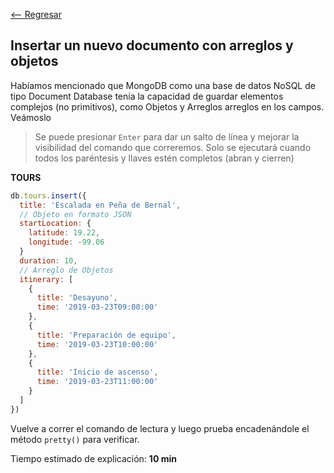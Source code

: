 [<-- Regresar](..)

## Insertar un nuevo documento con arreglos y objetos

Habíamos mencionado que MongoDB como una base de datos NoSQL de tipo Document Database tenía la capacidad de guardar elementos complejos (no primitivos), como Objetos y Arreglos arreglos en los campos. Veámoslo

> Se puede presionar `Enter` para dar un salto de línea y mejorar la visibilidad del comando que correremos. Solo se ejecutará cuando todos los paréntesis y llaves estén completos (abran y cierren)

**TOURS**

```js
db.tours.insert({
  title: 'Escalada en Peña de Bernal',
  // Objeto en formato JSON
  startLocation: {
    latitude: 19.22,
    longitude: -99.06 
  }
  duration: 10,
  // Arreglo de Objetos
  itinerary: [
    {
      title: 'Desayuno',
      time: '2019-03-23T09:00:00'
    },
    {
      title: 'Preparación de equipo',
      time: '2019-03-23T10:00:00'
    },
    {
      title: 'Inicio de ascenso',
      time: '2019-03-23T11:00:00'
    }
  ]
})
```

Vuelve a correr el comando de lectura y luego prueba encadenándole el método `pretty()` para verificar.

Tiempo estimado de explicación: **10 min**
